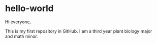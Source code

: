 # hello-world

Hi everyone,

This is my first repository in GitHub. I am a third year plant biology major and math minor.
